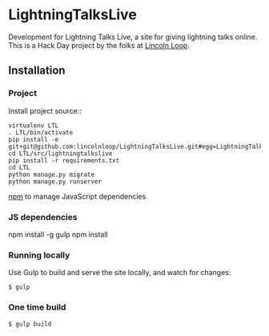 LightningTalksLive
==================

Development for Lightning Talks Live, a site for giving lightning talks online. This is a Hack Day project by the folks at [Lincoln Loop](http://lincolnloop.com).

## Installation

### Project

Install project source::

    virtualenv LTL
    . LTL/bin/activate
    pip install -e git+git@github.com:lincolnloop/LightningTalksLive.git#egg=LightningTalksLive
    cd LTL/src/lightningtalkslive
    pip install -r requirements.txt
    cd LTL
    python manage.py migrate
    python manage.py runserver


[npm](https://www.npmjs.org/) to manage JavaScript dependencies.

### JS dependencies

   npm install -g gulp
   npm install

### Running locally

Use Gulp to build and serve the site locally, and watch for changes:

    $ gulp

### One time build

    $ gulp build
